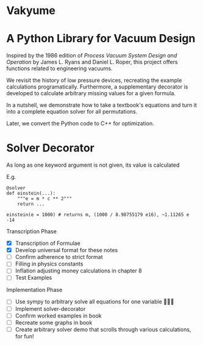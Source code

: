 # Vakyume
# A Python Library for Vacuum Design

Inspired by the 1986 edition of *Process Vacuum System Design and Operation* by James L. Ryans and Daniel L. Roper, this project offers functions related to engineering vacuums. 

We revisit the history of low pressure devices, recreating the example calculations programatically. Furthermore, a supplementary decorator is developed to calculate arbitrary missing values for a given formula. 

In a nutshell, we demonstrate how to take a textbook's equations and turn it into a complete equation solver for all permutations. 

Later, we convert the Python code to C++ for optimization.


# Solver Decorator

As long as one keyword argument is not given, its value is calculated

E.g. 
```
@solver
def einstein(...):
	"""e = m * c ** 2"""
	return ...

einstein(e = 1000) # returns m, (1000 / 8.98755179 e16), ~1.11265 e -14
```

Transcription Phase
- [x] Transcription of Formulae
- [x] Develop universal format for these notes
- [ ] Confirm adherence to strict format
- [ ] Filling in physics constants
- [ ] Inflation adjusting money calculations in chapter 8
- [ ] Test Examples

Implementation Phase
- [ ] Use sympy to arbitrary solve all equations for one variable 🐍📐🎊
- [ ] Implement solver-decorator
- [ ] Confirm worked examples in book
- [ ] Recreate some graphs in book
- [ ] Create arbitrary solver demo that scrolls through various calculations, for fun!
